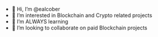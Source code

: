 - 👋 Hi, I’m @ealcober
- 👀 I’m interested in Blockchain and Crypto related projects
- 🌱 I’m ALWAYS learning
- 💞️ I’m looking to collaborate on paid Blockchain projects


<!---
ealcober/ealcober is a ✨ special ✨ repository because its `README.md` (this file) appears on your GitHub profile.
You can click the Preview link to take a look at your changes.
--->
